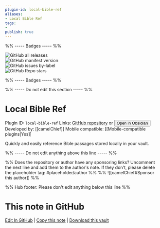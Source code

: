 ```yaml
---
plugin-id: local-bible-ref
aliases:
- Local Bible Ref
tags: 
- 
publish: true
---
```


%% ----- Badges ----- %%

![GitHub all releases](https://img.shields.io/github/downloads/camelChief/local-bible-ref/total?color=573E7A&logo=github&style=for-the-badge)   
![GitHub manifest version](https://img.shields.io/github/manifest-json/v/camelChief/local-bible-ref?color=573E7A&logo=github&style=for-the-badge)   
![GitHub issues by-label](https://img.shields.io/github/issues/camelChief/local-bible-ref/help%20wanted?color=573E7A&logo=github&style=for-the-badge)   
![GitHub Repo stars](https://img.shields.io/github/stars/camelChief/local-bible-ref?color=573E7A&logo=github&style=for-the-badge)

%% ----- Badges ----- %%

%% ----- Do not edit this section ----- %%

# Local Bible Ref

Plugin ID: `local-bible-ref`
Links: [GitHub repository](https://github.com/camelChief/local-bible-ref) or [<button id=HH>Open in Obsidian</button>](obsidian://show-plugin?id=local-bible-ref)
Developed by: [[camelChief]]
Mobile compatible: [[Mobile-compatible plugins|Yes]]

Quickly and easily reference Bible passages stored locally in your vault.

%% ----- Do not edit anything above this line ----- %% 

%% Does the repository or author have any sponsoring links? Uncomment the next line and add them to the author's note. If they don't, please delete the placeholder tag: #placeholder/author %%
%% ![[camelChief#Sponsor this author]] %%

%% Hub footer: Please don't edit anything below this line %%

# This note in GitHub

<span class="git-footer">[Edit In GitHub](https://github.dev/obsidian-community/obsidian-hub/blob/main/02%20-%20Community%20Expansions/02.05%20All%20Community%20Expansions/Plugins/local-bible-ref.md "git-hub-edit-note") | [Copy this note](https://raw.githubusercontent.com/obsidian-community/obsidian-hub/main/02%20-%20Community%20Expansions/02.05%20All%20Community%20Expansions/Plugins/local-bible-ref.md "git-hub-copy-note") | [Download this vault](https://github.com/obsidian-community/obsidian-hub/archive/refs/heads/main.zip "git-hub-download-vault") </span>
